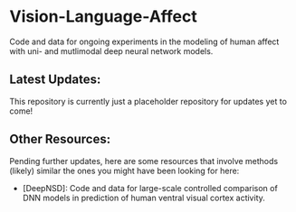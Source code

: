 # Vision-Language-Affect
Code and data for ongoing experiments in the modeling of human affect with uni- and mutlimodal deep neural network models.

## Latest Updates:

This repository is currently just a placeholder repository for updates yet to come!

## Other Resources:

Pending further updates, here are some resources that involve methods (likely) similar the ones you might have been looking for here:

- [DeepNSD]: Code and data for large-scale controlled comparison of DNN models in prediction of human ventral visual cortex activity.
